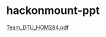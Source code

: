 # hackonmount-ppt
[Team_DTU_HOM284.pdf](https://github.com/user-attachments/files/18839048/Team_DTU_HOM284.pdf)
